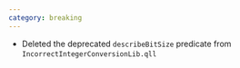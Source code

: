 ```yaml
---
category: breaking
---
```

* Deleted the deprecated `describeBitSize` predicate from `IncorrectIntegerConversionLib.qll`